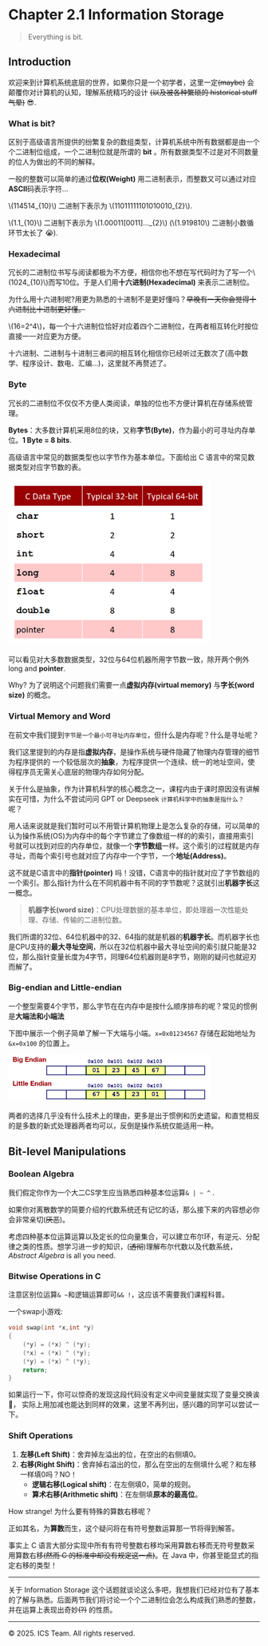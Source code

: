 # Chapter 2.1 Information Storage

> Everything is bit.

## Introduction

欢迎来到计算机系统底层的世界，如果你只是一个初学者，这里一定~~(maybe)~~ 会颠覆你对计算机的认知，理解系统精巧的设计 ~~(以及被各种繁琐的 historical stuff 气晕)~~  😎.

### What is bit?

区别于高级语言所提供的纷繁复杂的数组类型，计算机系统中所有数据都是由一个个二进制位组成，一个二进制位就是所谓的 **bit** 。所有数据类型不过是对不同数量的位人为做出的不同的解释。

一般的整数可以简单的通过**位权(Weight)** 用二进制表示，而整数又可以通过对应**ASCII**码表示字符...

\\(114514_{10}\\) 二进制下表示为 \\(11011111101010010_{2}\\).

\\(1.1_{10}\\) 二进制下表示为 \\(1.00011[0011]..._{2}\\) (\\(1.919810\\) 二进制小数循环节太长了 😭).

### Hexadecimal

冗长的二进制位书写与阅读都极为不方便，相信你也不想在写代码时为了写一个\\(1024_{10}\\)而写10位。于是人们用**十六进制(Hexadecimal)** 来表示二进制位。

为什么用十六进制呢?用更为熟悉的十进制不是更好懂吗？~~早晚有一天你会觉得十六进制比十进制更好懂。~~

\\(16=2^4\\)，每一个十六进制位恰好对应着四个二进制位，在两者相互转化时按位直接一一对应更为方便。

十六进制、二进制与十进制三者间的相互转化相信你已经听过无数次了(高中数学、程序设计、数电、汇编...)，这里就不再赘述了。

### Byte

冗长的二进制位不仅仅不方便人类阅读，单独的位也不方便计算机在存储系统管理。

**Bytes**：大多数计算机采用8位的块，又称**字节(Byte)**，作为最小的可寻址内存单位。**1 Byte = 8 bits**.

高级语言中常见的数据类型也以字节作为基本单位。下面给出 C 语言中的常见数据类型对应字节数的表。

<img src="./image/chapter2-sec1-0.png" alt="C data types" width="80%" />

可以看见对大多数数据类型，32位与64位机器所用字节数一致，除开两个例外 long and **pointer**.

Why? 为了说明这个问题我们需要一点**虚拟内存(virtual memory)** 与**字长(word size)** 的概念。

### Virtual Memory and Word

在前文中我们提到```字节是一个最小可寻址内存单位```，但什么是内存呢？什么是寻址呢？

我们这里提到的内存是指**虚拟内存**，是操作系统与硬件隐藏了物理内存管理的细节为程序提供的
一个较低层次的**抽象**，为程序提供一个连续、统一的地址空间，使得程序员无需关心底层的物理内存如何分配。

关于什么是抽象，作为计算机科学的核心概念之一，课程内由于课时原因没有讲解实在可惜，为什么不尝试问问 GPT or Deepseek ```计算机科学中的抽象是指什么？``` 呢？

用人话来说就是我们暂时可以不用管计算机物理上是怎么复杂的存储，可以简单的认为操作系统(OS)为内存中的每个字节建立了像数组一样的的索引，直接用索引号就可以找到对应的内存单位，就像一个**字节数组**一样。这个索引的过程就是内存寻址，而每个索引号也就对应了内存中一个字节，一个**地址(Address)**。

这不就是C语言中的**指针(pointer)** 吗！没错，C语言中的指针就对应了字节数组的一个索引。那么指针为什么在不同机器中有不同的字节数呢？这就引出**机器字长**这一概念。

> **机器字长(word size)**：CPU处理数据的基本单位，即处理器一次性能处理、存储、传输的二进制位数。

我们所谓的32位、64位机器中的32、64指的就是机器的**机器字长**。而机器字长也是CPU支持的**最大寻址空间**，所以在32位机器中最大寻址空间的索引就只能是32位，那么指针变量长度为4字节，同理64位机器则是8字节，刚刚的疑问也就迎刃而解了。

### Big-endian and Little-endian

一个整型需要4个字节，那么字节在在内存中是按什么顺序排布的呢？常见的惯例是**大端法和小端法**

下图中展示一个例子简单了解一下大端与小端。```x=0x01234567``` 存储在起始地址为 ```&x=0x100``` 的位置上。

<img src="./image/chapter2-sec1-1.png" alt="An example for byte order" width="80%" />

两者的选择几乎没有什么技术上的理由，更多是出于惯例和历史遗留。和直觉相反的是多数的新式处理器两者均可以，反倒是操作系统仅能适用一种。

## Bit-level Manipulations

### Boolean Algebra

我们假定你作为一个大二CS学生应当熟悉四种基本位运算```& | ~ ^``` .

如果你对离散数学的简要介绍的代数系统还有记忆的话，那么接下来的内容想必你会非常亲切(~~厌恶~~)。

考虑四种基本位运算运算以及定长的位向量集合，可以建立布尔环，有逆元、分配律之类的性质。想学习进一步的知识，(~~透彻~~)理解布尔代数以及代数系统，*Abstract Algebra* is all you need.

### Bitwise Operations in C

注意区别位运算```& ~```和逻辑运算即可```&& !```，这应该不需要我们课程科普。

一个swap小游戏:

```C
void swap(int *x,int *y)
{
    (*y) = (*x) ^ (*y);
    (*x) = (*x) ^ (*y);
    (*y) = (*x) ^ (*y);
    return;
}
```
如果运行一下，你可以惊奇的发现这段代码没有定义中间变量就实现了变量交换诶 🧐， 实际上用加减也能达到同样的效果，这里不再列出，感兴趣的同学可以尝试一下。

### Shift Operations

1. **左移(Left Shift)**：舍弃掉左溢出的位，在空出的右侧填0。
2. **右移(Right Shift)**：舍弃掉右溢出的位，那么在空出的左侧填什么呢？和左移一样填0吗？NO！
    - **逻辑右移(Logical shift)**：在左侧填0，简单的规则。
    - **算术右移(Arithmetic shift)**：在左侧填**原本的最高位**。

How strange! 为什么要有特殊的算数右移呢？

正如其名，为**算数**而生，这个疑问将在有符号整数运算那一节将得到解答。

事实上 C 语言大部分实现中所有有符号整数右移均采用算数右移而无符号整数采用算数右移~~(然而 C 的标准中却没有规定这一点)~~。在 Java 中，你甚至能显式的指定右移的类型！

------

关于 Information Storage 这个话题就谈论这么多吧，我想我们已经对位有了基本的了解与熟悉。后面两节我们将讨论一个个二进制位会怎么构成我们熟悉的整数，并在运算上表现出奇妙~~(?)~~ 的性质。

------
© 2025. ICS Team. All rights reserved.
